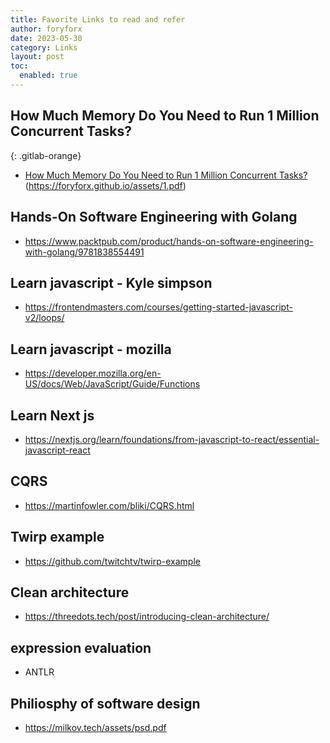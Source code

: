 ```yaml
---
title: Favorite Links to read and refer
author: foryforx
date: 2023-05-30
category: Links
layout: post
toc:
  enabled: true
---
```


## How Much Memory Do You Need to Run 1 Million Concurrent Tasks?

{: .gitlab-orange}

- <a href="https://pkolaczk.github.io/memory-consumption-of-async/">How Much Memory Do You Need to Run 1 Million Concurrent Tasks?</a> (https://foryforx.github.io/assets/1.pdf)

## Hands-On Software Engineering with Golang

- https://www.packtpub.com/product/hands-on-software-engineering-with-golang/9781838554491

## Learn javascript - Kyle simpson

- https://frontendmasters.com/courses/getting-started-javascript-v2/loops/

## Learn javascript - mozilla

- https://developer.mozilla.org/en-US/docs/Web/JavaScript/Guide/Functions

## Learn Next js

- https://nextjs.org/learn/foundations/from-javascript-to-react/essential-javascript-react

## CQRS

- https://martinfowler.com/bliki/CQRS.html

## Twirp example

- https://github.com/twitchtv/twirp-example

## Clean architecture

- https://threedots.tech/post/introducing-clean-architecture/

## expression evaluation

- ANTLR

## Philiosphy of software design

- https://milkov.tech/assets/psd.pdf
